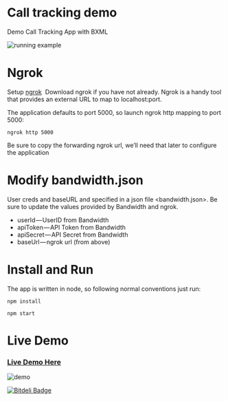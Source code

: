 # Call tracking demo
Demo Call Tracking App with BXML

![running example](https://s3.amazonaws.com/bwdemos/shot-1.png)

# Ngrok
Setup [ngrok](https://ngrok.com/)  Download ngrok if you have not already. Ngrok is a handy tool that provides an external URL to map to localhost:port. 

The application defaults to port 5000, so launch ngrok http mapping to port 5000:

```ngrok http 5000```

Be sure to copy the forwarding ngrok url, we’ll need that later to configure the application

# Modify bandwidth.json
User creds and baseURL and specified in a json file <bandwidth.json>. Be sure to update the values provided by Bandwidth and ngrok. 

* userId — UserID from Bandwidth
* apiToken — API Token from Bandwidth
* apiSecret — API Secret from Bandwidth
* baseUrl — ngrok url (from above)

# Install and Run
The app is written in node, so following normal conventions just run:

```npm install```

```npm start```

# Live Demo
### [Live Demo Here](http://calltracking.bwdemos.com)
![demo](https://s3.amazonaws.com/bwdemos/shot-3.png)


[![Bitdeli Badge](https://d2weczhvl823v0.cloudfront.net/dtolb/bandwidth-call-tracking-node-blog/trend.png)](https://bitdeli.com/free "Bitdeli Badge")


